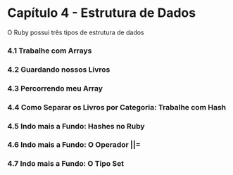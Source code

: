 # Capítulo 4 - Estrutura de Dados

O Ruby possui três tipos de estrutura de dados

### 4.1 Trabalhe com Arrays
### 4.2 Guardando nossos Livros
### 4.3 Percorrendo meu Array
### 4.4 Como Separar os Livros por Categoria: Trabalhe com Hash
### 4.5 Indo mais a Fundo: Hashes no Ruby
### 4.6 Indo mais a Fundo: O Operador ||=
### 4.7 Indo mais a Fundo: O Tipo Set